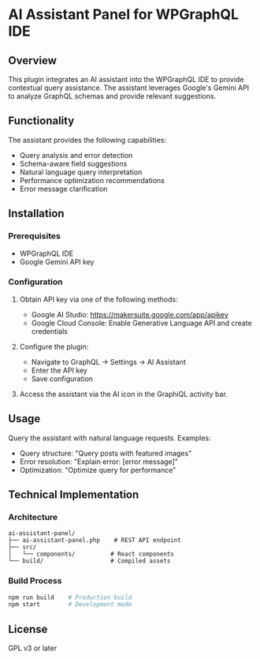 # AI Assistant Panel for WPGraphQL IDE

## Overview

This plugin integrates an AI assistant into the WPGraphQL IDE to provide contextual query assistance. The assistant leverages Google's Gemini API to analyze GraphQL schemas and provide relevant suggestions.

## Functionality

The assistant provides the following capabilities:
- Query analysis and error detection
- Schema-aware field suggestions
- Natural language query interpretation
- Performance optimization recommendations
- Error message clarification

## Installation

### Prerequisites
- WPGraphQL IDE
- Google Gemini API key

### Configuration

1. Obtain API key via one of the following methods:
   - Google AI Studio: https://makersuite.google.com/app/apikey
   - Google Cloud Console: Enable Generative Language API and create credentials

2. Configure the plugin:
   - Navigate to GraphQL → Settings → AI Assistant
   - Enter the API key
   - Save configuration

3. Access the assistant via the AI icon in the GraphiQL activity bar.

## Usage

Query the assistant with natural language requests. Examples:
- Query structure: "Query posts with featured images"
- Error resolution: "Explain error: [error message]"
- Optimization: "Optimize query for performance"

## Technical Implementation

### Architecture
```
ai-assistant-panel/
├── ai-assistant-panel.php    # REST API endpoint
├── src/
│   └── components/          # React components
└── build/                   # Compiled assets
```

### Build Process
```bash
npm run build    # Production build
npm start        # Development mode
```

## License

GPL v3 or later
